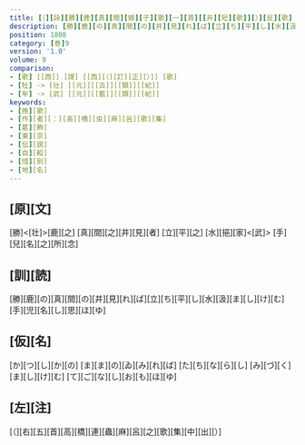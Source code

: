 ```yaml
---
title: [（][詠][勝][鹿][真][間][娘][子][歌][一][首][[并][短][歌]][）][反][歌]
description: [勝][鹿][の][真][間][の][井][見][れ][ば][立][ち][平][し][水][汲][ま][し][け][む][手][児][名][し][思][ほ][ゆ]
position: 1808
category: [巻]9
version: '1.0'
volume: 9
comparison:
- [歌] [[西]] [謌] [[西][（][訂][正][）]] [歌]
- [牡] -> [壮] [[元]][[古]][[類]][[紀]]
- [牟] -> [武] [[元]][[藍]][[類]][[紀]]
keywords:
- [挽][歌]
- [作][者][：][高][橋][虫][麻][呂][歌][集]
- [葛][飾]
- [東][京]
- [伝][説]
- [自][殺]
- [惜][別]
- [地][名]
---
```


## [原][文]

[勝]<[壮]>[鹿][之] [真][間][之][井][見][者] [立][平][之] [水][挹][家]<[武]> [手][兒][名][之][所][念]

## [訓][読]

[勝][鹿][の][真][間][の][井][見][れ][ば][立][ち][平][し][水][汲][ま][し][け][む][手][児][名][し][思][ほ][ゆ]

## [仮][名]

[か][つ][し][か][の] [ま][ま][の][ゐ][み][れ][ば] [た][ち][な][ら][し] [み][づ][く][ま][し][け][む] [て][ご][な][し][お][も][ほ][ゆ]

## [左][注]

[（][右][五][首][高][橋][連][蟲][麻][呂][之][歌][集][中][出][）]
